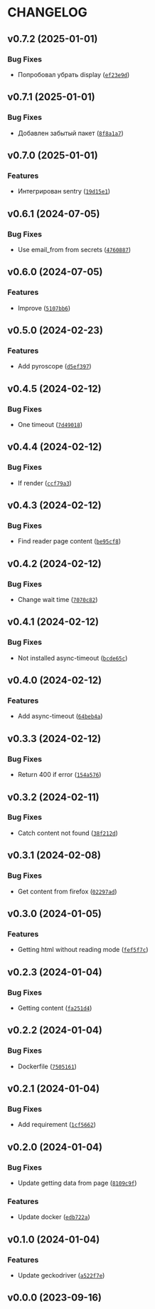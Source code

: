 # CHANGELOG


## v0.7.2 (2025-01-01)

### Bug Fixes

- Попробовал убрать display
  ([`ef23e9d`](https://github.com/xAlexo/FirefoxReaderWebService/commit/ef23e9d582ec9cdcbd0d4fd9d7f2a15aeeb48837))


## v0.7.1 (2025-01-01)

### Bug Fixes

- Добавлен забытый пакет
  ([`8f8a1a7`](https://github.com/xAlexo/FirefoxReaderWebService/commit/8f8a1a787698ebcfd31e6874c847e195d117acb9))


## v0.7.0 (2025-01-01)

### Features

- Интегрирован sentry
  ([`19d15e1`](https://github.com/xAlexo/FirefoxReaderWebService/commit/19d15e1c0faab766ebd732771a2834cbfbb3abe5))


## v0.6.1 (2024-07-05)

### Bug Fixes

- Use email_from from secrets
  ([`4760887`](https://github.com/xAlexo/FirefoxReaderWebService/commit/4760887d635e403ff17894014cf4431de9c7293f))


## v0.6.0 (2024-07-05)

### Features

- Improve
  ([`5107bb6`](https://github.com/xAlexo/FirefoxReaderWebService/commit/5107bb6204ffe576853a027aa145de65a67244de))


## v0.5.0 (2024-02-23)

### Features

- Add pyroscope
  ([`d5ef397`](https://github.com/xAlexo/FirefoxReaderWebService/commit/d5ef397877e0edfd79f9e8103ab2747b9d398d4c))


## v0.4.5 (2024-02-12)

### Bug Fixes

- One timeout
  ([`7d49018`](https://github.com/xAlexo/FirefoxReaderWebService/commit/7d490187d15cd0084b851254478ded5f29c9d6a8))


## v0.4.4 (2024-02-12)

### Bug Fixes

- If render
  ([`ccf79a3`](https://github.com/xAlexo/FirefoxReaderWebService/commit/ccf79a324132fe42cce4de5b2ae64c3a0dc379ca))


## v0.4.3 (2024-02-12)

### Bug Fixes

- Find reader page content
  ([`be95cf8`](https://github.com/xAlexo/FirefoxReaderWebService/commit/be95cf8b80c21f9f74938950b107810d9f5e672b))


## v0.4.2 (2024-02-12)

### Bug Fixes

- Change wait time
  ([`7070c82`](https://github.com/xAlexo/FirefoxReaderWebService/commit/7070c820a40e9fb3f394643cf8ad702458cb7fc2))


## v0.4.1 (2024-02-12)

### Bug Fixes

- Not installed async-timeout
  ([`bcde65c`](https://github.com/xAlexo/FirefoxReaderWebService/commit/bcde65ca6ec53b39ca61062168399efc35665b8e))


## v0.4.0 (2024-02-12)

### Features

- Add async-timeout
  ([`64beb4a`](https://github.com/xAlexo/FirefoxReaderWebService/commit/64beb4ad33f58de8f1210af34659a2d0b8620f75))


## v0.3.3 (2024-02-12)

### Bug Fixes

- Return 400 if error
  ([`154a576`](https://github.com/xAlexo/FirefoxReaderWebService/commit/154a576e420aef90743723b9ab8bf2ca6f2273ab))


## v0.3.2 (2024-02-11)

### Bug Fixes

- Catch content not found
  ([`38f212d`](https://github.com/xAlexo/FirefoxReaderWebService/commit/38f212d7ecb2a552e0f88e021918528dd0c9a6f1))


## v0.3.1 (2024-02-08)

### Bug Fixes

- Get content from firefox
  ([`02297ad`](https://github.com/xAlexo/FirefoxReaderWebService/commit/02297ad2bcdfff1802cdd89b99a32a8fa454de5a))


## v0.3.0 (2024-01-05)

### Features

- Getting html without reading mode
  ([`fef5f7c`](https://github.com/xAlexo/FirefoxReaderWebService/commit/fef5f7c6c149643e9bad8d403d7cb588498f5157))


## v0.2.3 (2024-01-04)

### Bug Fixes

- Getting content
  ([`fa251d4`](https://github.com/xAlexo/FirefoxReaderWebService/commit/fa251d4f407ea2e493c9888b4b30341f756c35ef))


## v0.2.2 (2024-01-04)

### Bug Fixes

- Dockerfile
  ([`7505161`](https://github.com/xAlexo/FirefoxReaderWebService/commit/75051613f36bd2ec2458d0dd28e98c20a583378d))


## v0.2.1 (2024-01-04)

### Bug Fixes

- Add requirement
  ([`1cf5662`](https://github.com/xAlexo/FirefoxReaderWebService/commit/1cf5662981e914a7278b94a30e62a23e94b66f02))


## v0.2.0 (2024-01-04)

### Bug Fixes

- Update getting data from page
  ([`8109c9f`](https://github.com/xAlexo/FirefoxReaderWebService/commit/8109c9f373b4608d6f4569951a80409c93fa04f6))

### Features

- Update docker
  ([`edb722a`](https://github.com/xAlexo/FirefoxReaderWebService/commit/edb722ab800b7da564702c65ca88c22466d07c61))


## v0.1.0 (2024-01-04)

### Features

- Update geckodriver
  ([`a522f7e`](https://github.com/xAlexo/FirefoxReaderWebService/commit/a522f7e84b9eb94d1bd6ddfee52984db3b3bcf9e))


## v0.0.0 (2023-09-16)
